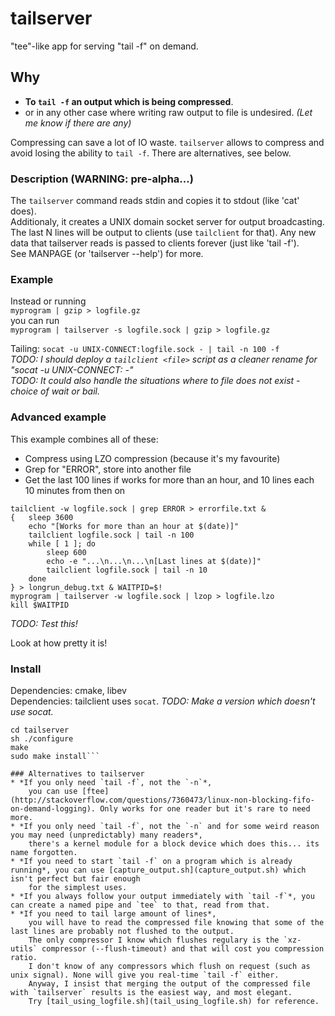 tailserver
==========

"tee"-like app for serving "tail -f" on demand.

## Why
* **To `tail -f` an output which is being compressed**.
* or in any other case where writing raw output to file is undesired. *(Let me know if there are any)*

Compressing can save a lot of IO waste. `tailserver` allows to compress and avoid losing the ability to `tail -f`. There are alternatives, see below.

### Description (WARNING: pre-alpha...)
The `tailserver` command reads stdin and copies it to stdout (like 'cat' does).  
Additionaly, it creates a UNIX domain socket server for output broadcasting. The last N lines will be output to clients (use `tailclient` for that). Any new data that tailserver reads is passed to clients forever (just like 'tail -f').  
See MANPAGE (or 'tailserver --help') for more.

### Example
Instead or running  
`myprogram | gzip > logfile.gz`  
you can run  
`myprogram | tailserver -s logfile.sock | gzip > logfile.gz`

Tailing:
`socat -u UNIX-CONNECT:logfile.sock - | tail -n 100 -f`  
*TODO: I should deploy a `tailclient <file>` script as a cleaner rename for "socat -u UNIX-CONNECT:<file> -"*  
*TODO: It could also handle the situations where to file does not exist - choice of wait or bail.*  

### Advanced example 
This example combines all of these:
* Compress using LZO compression (because it's my favourite)
* Grep for "ERROR", store into another file
* Get the last 100 lines if works for more than an hour, and 10 lines each 10 minutes from then on 

```
tailclient -w logfile.sock | grep ERROR > errorfile.txt &
{	sleep 3600
	echo "[Works for more than an hour at $(date)]"
	tailclient logfile.sock | tail -n 100
	while [ 1 ]; do
		sleep 600
		echo -e "...\n...\n...\n[Last lines at $(date)]"
		tailclient logfile.sock | tail -n 10
	done
} > longrun_debug.txt & WAITPID=$!
myprogram | tailserver -w logfile.sock | lzop > logfile.lzo
kill $WAITPID
```
*TODO: Test this!*

Look at how pretty it is!

### Install
Dependencies: cmake, libev  
Dependencies: tailclient uses `socat`. *TODO: Make a version which doesn't use socat.* 
```git clone git://github.com/edgarsi/tailserver.git
cd tailserver
sh ./configure
make
sudo make install```

### Alternatives to tailserver
* *If you only need `tail -f`, not the `-n`*, 
	you can use [ftee](http://stackoverflow.com/questions/7360473/linux-non-blocking-fifo-on-demand-logging). Only works for one reader but it's rare to need more.
* *If you only need `tail -f`, not the `-n` and for some weird reason you may need (unpredictably) many readers*, 
	there's a kernel module for a block device which does this... its name forgotten.
* *If you need to start `tail -f` on a program which is already running*, you can use [capture_output.sh](capture_output.sh) which isn't perfect but fair enough
	for the simplest uses. 
* *If you always follow your output immediately with `tail -f`*, you can create a named pipe and `tee` to that, read from that.
* *If you need to tail large amount of lines*, 
	you will have to read the compressed file knowing that some of the last lines are probably not flushed to the output. 
	The only compressor I know which flushes regulary is the `xz-utils` compressor (--flush-timeout) and that will cost you compression ratio. 
	I don't know of any compressors which flush on request (such as unix signal). None will give you real-time `tail -f` either. 
	Anyway, I insist that merging the output of the compressed file with `tailserver` results is the easiest way, and most elegant.
	Try [tail_using_logfile.sh](tail_using_logfile.sh) for reference.





